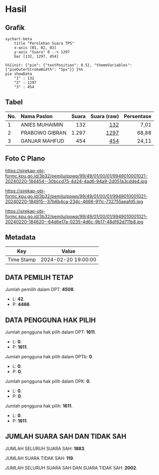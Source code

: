 # Hasil

## Grafik

```mermaid
xychart-beta
    title "Perolehan Suara TPS"
    x-axis [01, 02, 03]
    y-axis "Suara" 0 --> 1297
    bar [132, 1297, 454]
```

```mermaid
%%{init: {"pie": {"textPosition": 0.5}, "themeVariables": {"pieOuterStrokeWidth": "5px"}} }%%
pie showData
    "1" : 132
    "2" : 1297
    "3" : 454
```

## Tabel

| No. | Nama Paslon    | Suara | Suara (raw) | Persentase |
|:--- |:-------------- | -----:| -----------:| ----------:|
| 1   | ANIES MUHAIMIN | 132   | [132][p-1]  | 7,01       |
| 2   | PRABOWO GIBRAN | 1.297 | [1297][p-2] | 68,88      |
| 3   | GANJAR MAHFUD  | 454   | [454][p-3]  | 24,11      |


[p-1]: https://github.com/gigit-pemilu/pemilu-2024-99-luar-negeri/blob/main/pilpres/hitung-suara/sub/99-luar-negeri/sub/49-hong-kong-republik-rakyat-tiongkok/sub/01-hong-kong-republik-rakyat-tiongkok/sub/0001-hong-kong-republik-rakyat-tiongkok/sub/021-pos-017/sub/paslon-1.txt
[p-2]: https://github.com/gigit-pemilu/pemilu-2024-99-luar-negeri/blob/main/pilpres/hitung-suara/sub/99-luar-negeri/sub/49-hong-kong-republik-rakyat-tiongkok/sub/01-hong-kong-republik-rakyat-tiongkok/sub/0001-hong-kong-republik-rakyat-tiongkok/sub/021-pos-017/sub/paslon-2.txt
[p-3]: https://github.com/gigit-pemilu/pemilu-2024-99-luar-negeri/blob/main/pilpres/hitung-suara/sub/99-luar-negeri/sub/49-hong-kong-republik-rakyat-tiongkok/sub/01-hong-kong-republik-rakyat-tiongkok/sub/0001-hong-kong-republik-rakyat-tiongkok/sub/021-pos-017/sub/paslon-3.txt

## Foto C Plano

https://sirekap-obj-formc.kpu.go.id/3b32/pemilu/ppwp/99/49/01/00/01/9949010001021-20240220-184454--30bccd75-4d24-4ad6-94a9-2d051a3cdde4.jpg

https://sirekap-obj-formc.kpu.go.id/3b32/pemilu/ppwp/99/49/01/00/01/9949010001021-20240220-184915--37b6b4ca-234c-4666-911c-732755aeafd5.jpg

https://sirekap-obj-formc.kpu.go.id/3b32/pemilu/ppwp/99/49/01/00/01/9949010001021-20240220-184620--64d6e17a-0235-4d6c-9b17-48df62d711b8.jpg


## Metadata

| Key        | Value               |
| ---------- | ------------------- |
| Time Stamp | 2024-02-20 19:00:00 |


## DATA PEMILIH TETAP

Jumlah pemilih dalam DPT: **4508**.
 * L: **42**.
 * P: **4466**.

## DATA PENGGUNA HAK PILIH

Jumlah pengguna hak pilih dalam DPT: **1611**.
 * L: **0**.
 * P: **1611**.

Jumlah pengguna hak pilih dalam DPTb: **0**.
 * L: **0**.
 * P: **0**.

Jumlah pengguna hak pilih dalam DPK: **0**.
 * L: **0**.
 * P: **0**.

Jumlah pengguna hak pilih: **1611**.
 * L: **0**.
 * P: **1611**.

## JUMLAH SUARA SAH DAN TIDAK SAH

JUMLAH SELURUH SUARA SAH: **1883**.

JUMLAH SUARA TIDAK SAH: **119**.

JUMLAH SELURUH SUARA SAH DAN SUARA TIDAK SAH: **2002**.


